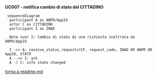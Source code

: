 **UC007 - notifica cambio di stato del CITTADINO**

```mermaid
 sequenceDiagram
  participant A as ANPR/AppIO
  actor C as CITTADINO
  participant I as INAD

  Note over I: Cambio di stato di una richiesta inoltrata da ANPR/AppIO

  I ->> A: receive_status_requests(CF, request_code, INAD OR ANPR OR AppIO, STATO
  A -->> I: ack
  A -) C: info state changed

```


[torna a readme.md](../readme.md)
